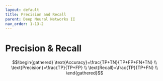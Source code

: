 ```yaml
---
layout: default
title: Precision and Recall
parent: Deep Neural Networks II
nav_order: 1-13-2
---
```


# Precision & Recall

$$\begin{gathered}
\text{Accuracy}=\frac{TP+TN}{TP+FP+FN+TN} \\
\text{Precision}=\frac{TP}{TP+FP} \\
\text{Recall}=\frac{TP}{TP+FN} \\
\end{gathered}$$